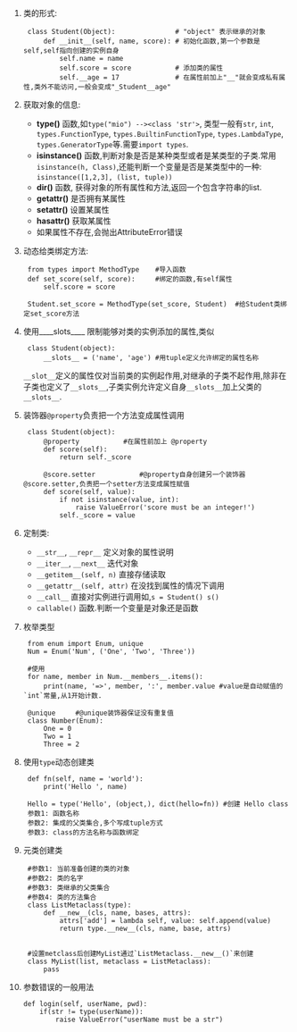 1. 类的形式:

		class Student(Object):				 # "object" 表示继承的对象
			def __init__(self, name, score): # 初始化函数,第一个参数是self,self指向创建的实例自身
				self.name = name
				self.score = score    		 # 添加类的属性
				self.__age = 17				 # 在属性前加上"__"就会变成私有属性,类外不能访问,一般会变成"_Student__age"

2. 获取对象的信息:
	- __type()__ 函数,如`type("mio") --><class 'str'>`, 类型一般有`str`, `int`, `types.FunctionType`, `types.BuiltinFunctionType`, `types.LambdaType`, `types.GeneratorType`等.需要`import types`.
	-  __isinstance()__ 函数,判断对象是否是某种类型或者是某类型的子类.常用`isinstance(h, Class)`,还能判断一个变量是否是某类型中的一种: `isinstance([1,2,3], (list, tuple))`
	-   __dir()__ 函数, 获得对象的所有属性和方法,返回一个包含字符串的list.
	-   __getattr()__  是否拥有某属性
	-   __setattr()__  设置某属性
	-   __hasattr()__  获取某属性
	-   如果属性不存在,会抛出AttributeError错误

3. 动态给类绑定方法:  

		from types import MethodType    #导入函数
		def set_score(self, score):		#绑定的函数,有self属性
			self.score = score

		Student.set_score = MethodType(set_score, Student)  #给Student类绑定set_score方法

4. 使用__\_\_slots\_\___ 限制能够对类的实例添加的属性,类似
	
		class Student(object):
			__slots__ = ('name', 'age') #用tuple定义允许绑定的属性名称

	`__slot__`定义的属性仅对当前类的实例起作用,对继承的子类不起作用,除非在子类也定义了`__slots__`,子类实例允许定义自身`__slots__`加上父类的`__slots__`.
5. 装饰器`@property`负责把一个方法变成属性调用


		class Student(object):
			@property			#在属性前加上 @property
			def score(self):
				return self._score

			@score.setter			#@property自身创建另一个装饰器@score.setter,负责把一个setter方法变成属性赋值
			def score(self, value):
				if not isinstance(value, int):
					raise ValueError('score must be an integer!')
				self._score = value

6. 定制类:
	- `__str__`, `__repr__` 定义对象的属性说明
	- `__iter__`, `__next__` 迭代对象
	- `__getitem__(self, n)` 直接存储读取
	- `__getattr__(self, attr)` 在没找到属性的情况下调用 
	- `__call__` 直接对实例进行调用如,`s = Student() s()`
	- `callable()` 函数.判断一个变量是对象还是函数

7. 枚举类型

		from enum import Enum, unique
		Num = Enum('Num', ('One', 'Two', 'Three'))

		#使用
		for name, member in Num.__members__.items():
			print(name, '=>', member, ':', member.value #value是自动赋值的`int`常量,从1开始计数.
		
		@unique		#@unique装饰器保证没有重复值
		class Number(Enum):
			One = 0
			Two = 1
			Three = 2

8. 使用`type`动态创建类

		def fn(self, name = 'world'):
			print('Hello ', name)
		
		Hello = type('Hello', (object,), dict(hello=fn)) #创建 Hello class
		参数1: 函数名称
		参数2: 集成的父类集合,多个写成tuple方式
		参数3: class的方法名称与函数绑定

9. 元类创建类

		#参数1: 当前准备创建的类的对象
		#参数2: 类的名字
		#参数3: 类继承的父类集合
		#参数4: 类的方法集合
		class ListMetaclass(type):
			def __new__(cls, name, bases, attrs):
				attrs['add'] = lambda self, value: self.append(value)
				return type.__new__(cls, name, base, attrs)
		

		#设置metclass后创建MyList通过`ListMetaclass.__new__()`来创建
		class MyList(list, metaclass = ListMetaclass):
			pass

10. 参数错误的一般用法

		def login(self, userName, pwd):
			if(str != type(userName)):
				raise ValueError("userName must be a str")